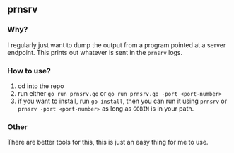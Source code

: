 ## prnsrv

### Why?

I regularly just want to dump the output from a program pointed at a server
endpoint. This prints out whatever is sent in the `prnsrv` logs.

### How to use?

1. cd into the repo
2. run either `go run prnsrv.go` or `go run prnsrv.go -port <port-number>`
3. if you want to install, run `go install`, then you can run it using
   `prnsrv` or `prnsrv -port <port-number>` as long as `GOBIN` is in your path.

### Other
There are better tools for this, this is just an easy thing for me to use.
